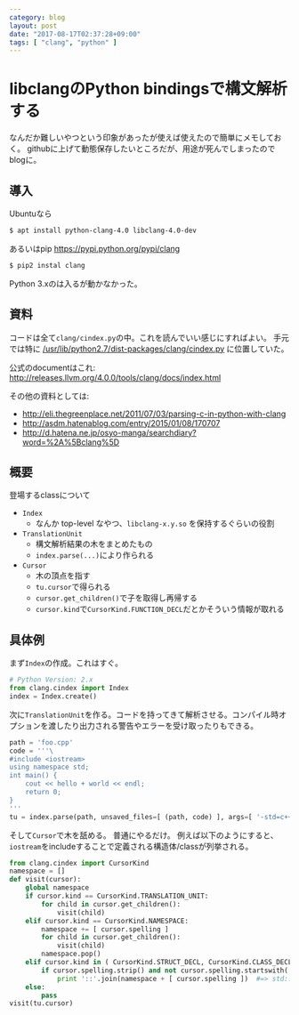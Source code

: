 ```yaml
---
category: blog
layout: post
date: "2017-08-17T02:37:28+09:00"
tags: [ "clang", "python" ]
---
```


# libclangのPython bindingsで構文解析する

なんだか難しいやつという印象があったが使えば使えたので簡単にメモしておく。
githubに上げて動態保存したいところだが、用途が死んでしまったのでblogに。

## 導入

Ubuntuなら

``` sh
$ apt install python-clang-4.0 libclang-4.0-dev
```

あるいはpip <https://pypi.python.org/pypi/clang>

``` sh
$ pip2 instal clang
```

Python 3.xのは入るが動かなかった。

## 資料

コードは全て`clang/cindex.py`の中。これを読んでいい感じにすればよい。
手元では特に [/usr/lib/python2.7/dist-packages/clang/cindex.py](file:///usr/lib/python2.7/dist-packages/clang/cindex.py) に位置していた。

公式のdocumentはこれ: <http://releases.llvm.org/4.0.0/tools/clang/docs/index.html>

その他の資料としては:

-   <http://eli.thegreenplace.net/2011/07/03/parsing-c-in-python-with-clang>
-   <http://asdm.hatenablog.com/entry/2015/01/08/170707>
-   <http://d.hatena.ne.jp/osyo-manga/searchdiary?word=%2A%5Bclang%5D>

## 概要

登場するclassについて

-   `Index`
    -   なんか top-level なやつ、`libclang-x.y.so` を保持するぐらいの役割
-   `TranslationUnit`
    -   構文解析結果の木をまとめたもの
    -   `index.parse(...)`により作られる
-   `Cursor`
    -   木の頂点を指す
    -   `tu.cursor`で得られる
    -   `cursor.get_children()`で子を取得し再帰する
    -   `cursor.kind`で`CursorKind.FUNCTION_DECL`だとかそういう情報が取れる

## 具体例

まず`Index`の作成。これはすぐ。

``` python
# Python Version: 2.x
from clang.cindex import Index
index = Index.create()
```

次に`TranslationUnit`を作る。コードを持ってきて解析させる。コンパイル時オプションを渡したり出力される警告やエラーを受け取ったりもできる。

``` python
path = 'foo.cpp'
code = '''\
#include <iostream>
using namespace std;
int main() {
    cout << hello + world << endl;
    return 0;
}
'''
tu = index.parse(path, unsaved_files=[ (path, code) ], args=[ '-std=c++14' ])
```

そして`Cursor`で木を舐める。
普通にやるだけ。
例えば以下のようにすると、`iostream`をincludeすることで定義される構造体/classが列挙される。

``` python
from clang.cindex import CursorKind
namespace = []
def visit(cursor):
    global namespace
    if cursor.kind == CursorKind.TRANSLATION_UNIT:
        for child in cursor.get_children():
            visit(child)
    elif cursor.kind == CursorKind.NAMESPACE:
        namespace += [ cursor.spelling ]
        for child in cursor.get_children():
            visit(child)
        namespace.pop()
    elif cursor.kind in ( CursorKind.STRUCT_DECL, CursorKind.CLASS_DECL, CursorKind.CLASS_TEMPLATE, ):
        if cursor.spelling.strip() and not cursor.spelling.startswith('_'):
            print '::'.join(namespace + [ cursor.spelling ])  #=> std::allocator std::uses_allocator std::char_traits std::__cxx11::basic_string ...
    else:
        pass
visit(tu.cursor)
```

